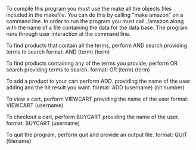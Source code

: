 To compile this program you must use the make
all the objects files included in the makefile.
You can do this by calling "make amazon" on a command
line. In order to run the program you must call ./amazon
along with the name of a file containing the data for the
data base.
The program runs through user interaction at the command line.

To find products that contain all the terms, perform AND search
providing terms to search
format: AND (term) (term)

To find products containing any of the terms you provide, perform OR search
providing terms to search.
format: OR (term) (term)

To add a product to your cart perform ADD.
providing the name of the user adding and the hit result you want.
format: ADD (username) (hit number)

To view a cart, perform VIEWCART
providing the name of the user
format: VIEWCART (username)

To checkout a cart, perform BUYCART
providing the name of the user.
format: BUYCART (username)

To quit the program, perform quit and provide an output file.
format: QUIT (filename)